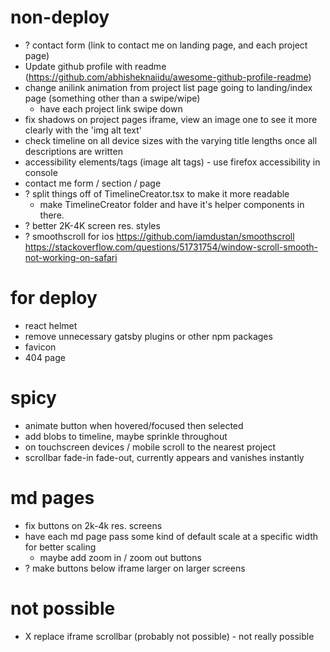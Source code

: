 # non-deploy

- ? contact form (link to contact me on landing page, and each project page)
- Update github profile with readme (https://github.com/abhisheknaiidu/awesome-github-profile-readme)
- change anilink animation from project list page going to landing/index page (something other than a swipe/wipe)
  - have each project link swipe down
- fix shadows on project pages iframe, view an image one to see it more clearly with the 'img alt text'
- check timeline on all device sizes with the varying title lengths once all descriptions are written
- accessibility elements/tags (image alt tags) - use firefox accessibility in console
- contact me form / section / page
- ? split things off of TimelineCreator.tsx to make it more readable
  - make TimelineCreator folder and have it's helper components in there.
- ? better 2K-4K screen res. styles
- ? smoothscroll for ios https://github.com/iamdustan/smoothscroll https://stackoverflow.com/questions/51731754/window-scroll-smooth-not-working-on-safari

# for deploy

- react helmet
- remove unnecessary gatsby plugins or other npm packages
- favicon
- 404 page

# spicy

- animate button when hovered/focused then selected
- add blobs to timeline, maybe sprinkle throughout
- on touchscreen devices / mobile scroll to the nearest project
- scrollbar fade-in fade-out, currently appears and vanishes instantly

# md pages

- fix buttons on 2k-4k res. screens
- have each md page pass some kind of default scale at a specific width for better scaling
  - maybe add zoom in / zoom out buttons
- ? make buttons below iframe larger on larger screens

# not possible

- X replace iframe scrollbar (probably not possible) - not really possible
